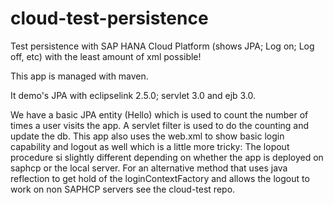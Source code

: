 cloud-test-persistence
======================

Test persistence with SAP HANA Cloud Platform (shows JPA; Log on; Log off, etc) with the least amount of xml possible!

This app is managed with maven.

It demo's JPA with eclipselink 2.5.0; servlet 3.0 and ejb 3.0.

We have a basic JPA entity (Hello) which is used to count the number of times a user visits the app. A servlet filter is used to do the counting and update the db.
This app also uses the web.xml to show basic login capability and logout as well which is a little more tricky:
The lopout procedure si slightly different depending on whether the app is deployed on saphcp or the local server.
For an alternative method that uses java reflection to get hold of the loginContextFactory and allows the logout to work on non SAPHCP servers see the cloud-test repo.
